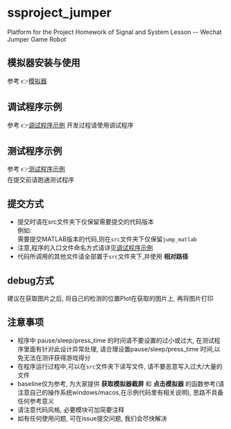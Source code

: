 # ssproject_jumper

Platform for the Project Homework of Signal and System Lesson -- Wechat Jumper Game Robot

## 模拟器安装与使用

参考 👉[模拟器](./dependency/README.md)

## 调试程序示例

参考 👉[调试程序示例](./src/README.md)
开发过程请使用调试程序  

## 测试程序示例

参考 👉[测试程序示例](./test/README.md)  
在提交前请跑通测试程序  

## 提交方式  
- 提交时请在src文件夹下仅保留需要提交的代码版本  
例如:  
需要提交MATLAB版本的代码,则在`src`文件夹下仅保留`jump_matlab`  
- 注意,程序的入口文件命名方式请详见[调试程序示例](./src/README.md)
- 代码所调用的其他文件请全部置于`src`文件夹下,并使用 **相对路径**  

## debug方式  
建议在获取图片之后, 将自己的检测的位置Plot在获取的图片上, 再将图片打印  

## 注意事项  
- 程序中 pause/sleep/press_time 的时间请不要设置的过小或过大, 在测试程序里面有针对此设计异常处理, 请合理设置pause/sleep/press_time 时间,以免无法在测评获得游戏得分  
- 在程序运行过程中,可以在`src`文件夹下读写文件, 请不要恶意写入过大/大量的文件  
- baseline仅为参考, 为大家提供 **获取模拟器截屏** 和 **点击模拟器** 的函数参考(请注意自己的操作系统windows/macos,在示例代码里有相关说明), 思路不具备任何参考意义  
- 请注意代码风格, 必要模块可加简要注释  
- 如有任何使用问题, 可在issue提交问题, 我们会尽快解决  


